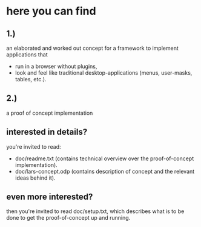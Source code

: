 
# here you can find

## 1.)
an elaborated and worked out concept for a framework to implement applications that

  - run in a browser without plugins,
  - look and feel like traditional desktop-applications (menus, user-masks, tables, etc.).

## 2.)
a proof of concept implementation


## interested in details?

you're invited to read:
- doc/readme.txt (contains technical overview over the proof-of-concept implementation).
- doc/lars-concept.odp (contains description of concept and the relevant ideas behind it).

## even more interested?

then you're invited to read doc/setup.txt, which describes what is to be done to get the proof-of-concept up and running.
